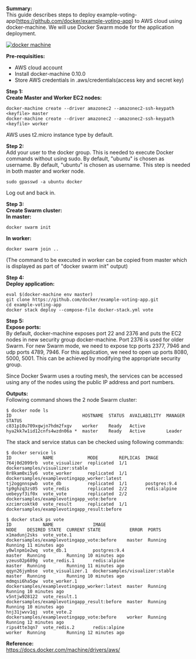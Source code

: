 **Summary:**  
This guide describes steps to deploy example-voting-app(https://github.com/docker/example-voting-app) to AWS cloud using docker-machine. We will use Docker Swarm mode for the application deployment.

[![docker machine](https://github.com/smakam/dockerdeploy/blob/master/images/dockermachine.png)](https://www.youtube.com/watch?v=EDBw1NWUJyk")

**Pre-requisities:**  
 - AWS cloud account 
 - Install docker-machine 0.10.0 
 - Store AWS credentials in .aws/credentials(access key and secret key)

**Step 1:**  
**Create Master and Worker EC2 nodes:**  

    docker-machine create --driver amazonec2 --amazonec2-ssh-keypath <keyfile> master
    docker-machine create --driver amazonec2 --amazonec2-ssh-keypath <keyfile> worker

AWS uses t2.micro instance type by default.

**Step 2:**  
Add your user to the docker group. This is needed to execute Docker commands without using sudo. By default, "ubuntu" is chosen as username. By default, "ubuntu" is chosen as username. This step is needed in both master and worker node.

    sudo gpasswd -a ubuntu docker

Log out and back in.

**Step 3:**  
**Create Swarm cluster:**  
**In master:**  

    docker swarm init

**In worker:**  

    docker swarm join ..

(The command to be executed in worker can be copied from master which is displayed as part of "docker swarm init" output)

**Step 4:**  
**Deploy application:**  

    eval $(docker-machine env master)
    git clone https://github.com/docker/example-voting-app.git
    cd example-voting-app
    docker stack deploy --compose-file docker-stack.yml vote


**Step 5:**  
**Expose ports:**  
By default, docker-machine exposes port 22 and 2376 and puts the EC2 nodes in new security group docker-machine. Port 2376 is used for older Swarm. For new Swarm mode, we need to expose tcp ports 2377, 7946 and udp ports 4789, 7946. For this application, we need to open up ports 8080, 5000, 5001. This can be achieved by modifying the appropriate security group.

Since Docker Swarm uses a routing mesh, the services can be accessed using any of the nodes using the public IP address and port numbers.

**Outputs:**  
Following command shows the 2 node Swarm cluster:

    $ docker node ls
    ID                           HOSTNAME  STATUS  AVAILABILITY  MANAGER STATUS
    c831p10u709xgwjn7hdm2fxgv    worker    Ready   Active        
    hya2kk7w1id12cnfs4wzdn06a *  master    Ready   Active        Leader

The stack and service status can be checked using following commands:

    $ docker service ls
    ID            NAME             MODE        REPLICAS  IMAGE
    764j0d2099rb  vote_visualizer  replicated  1/1       dockersamples/visualizer:stable
    8r8kam0xi5y6  vote_worker      replicated  1/1       dockersamples/examplevotingapp_worker:latest
    tj2oggnnspwb  vote_db          replicated  1/1       postgres:9.4
    tp9ghzq3zs05  vote_redis       replicated  2/2       redis:alpine
    uebeyyf3if0x  vote_vote        replicated  2/2       dockersamples/examplevotingapp_vote:before
    xzcimrcoktk0  vote_result      replicated  1/1       dockersamples/examplevotingapp_result:before

    $ docker stack ps vote
    ID            NAME               IMAGE                                         NODE    DESIRED STATE  CURRENT STATE           ERROR  PORTS
    x1madunj2sks  vote_vote.1        dockersamples/examplevotingapp_vote:before    master  Running        Running 11 minutes ago         
    y0wlnpm1e2wq  vote_db.1          postgres:9.4                                  master  Running        Running 10 minutes ago         
    yzeus02p689g  vote_redis.1       redis:alpine                                  master  Running        Running 11 minutes ago         
    qqyn26jymbse  vote_visualizer.1  dockersamples/visualizer:stable               master  Running        Running 10 minutes ago         
    mdmqsi6ha5qw  vote_worker.1      dockersamples/examplevotingapp_worker:latest  master  Running        Running 10 minutes ago         
    v5ntjw928122  vote_result.1      dockersamples/examplevotingapp_result:before  master  Running        Running 10 minutes ago         
    hnj31jwvv1qj  vote_vote.2        dockersamples/examplevotingapp_vote:before    worker  Running        Running 12 minutes ago         
    rips4tte3qn7  vote_redis.2       redis:alpine                                  worker  Running        Running 12 minutes ago   


**Reference:**  
https://docs.docker.com/machine/drivers/aws/

